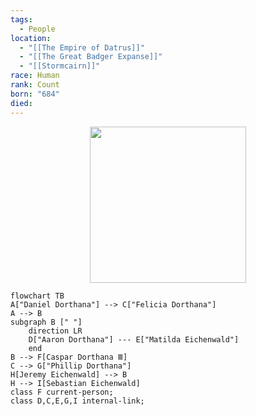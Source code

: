 ```yaml
---
tags:
  - People
location:
  - "[[The Empire of Datrus]]"
  - "[[The Great Badger Expanse]]"
  - "[[Stormcairn]]"
race: Human
rank: Count
born: "684"
died:
---
```

<p style="text-align:center;"><img src="https://foundry-vtt-kb.s3.us-east-2.amazonaws.com/Images/Tokens/NPCs/Nobles/Casper+III.png" width="250" height="250"></p>

```mermaid
flowchart TB
A["Daniel Dorthana"] --> C["Felicia Dorthana"]
A --> B
subgraph B [" "]
	direction LR
	D["Aaron Dorthana"] --- E["Matilda Eichenwald"]
	end
B --> F[Caspar Dorthana Ⅲ]
C --> G["Phillip Dorthana"]
H[Jeremy Eichenwald] --> B
H --> I[Sebastian Eichenwald]
class F current-person;
class D,C,E,G,I internal-link;
```